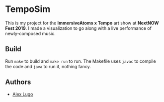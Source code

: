# TempoSim
This is my project for the **ImmersiveAtoms x Tempo** art show at **NextNOW Fest 2019**.
 I made a visualization to go along with a live performance of newly-composed music.

 ## Build
 Run `make` to build and `make run` to run. The Makefile uses `javac` to compile the code and `java` to run it, nothing fancy.

## Authors
- [Alex Lugo](https://www.youtube.com/alexlugo)

